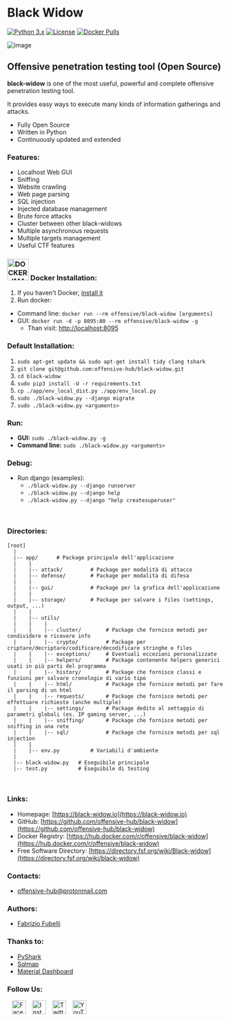 # Black Widow

[![Python 3.x](https://img.shields.io/badge/python-3.x-yellow.svg)](https://www.python.org/) 
[![License](https://img.shields.io/badge/license-GPLv3-red.svg)](https://raw.githubusercontent.com/FabrizioFubelli/black-widow/master/LICENSE)
[![Docker Pulls](https://img.shields.io/docker/pulls/offensive/black-widow.svg)](https://hub.docker.com/r/offensive/black-widow)
<!--
[![Image Size](https://img.shields.io/microbadger/image-size/offensive/black-widow.svg)](https://hub.docker.com/r/offensive/black-widow)
-->

![image](https://raw.githubusercontent.com/FabrizioFubelli/black-widow/master/resources/black-widow-img.png)


## Offensive penetration testing tool (Open Source)

**black-widow** is one of the most useful, powerful and complete offensive penetration testing tool.

It provides easy ways to execute many kinds of information gatherings and attacks.

 - Fully Open Source
 - Written in Python
 - Continuously updated and extended

### Features:
 - Localhost Web GUI
 - Sniffing
 - Website crawling
 - Web page parsing
 - SQL injection
 - Injected database management
 - Brute force attacks
 - Cluster between other black-widows
 - Multiple asynchronous requests
 - Multiple targets management
 - Useful CTF features

### <img alt="DOCKER_IMAGE" src="https://docs.docker.com/favicons/docs@2x.ico" height="50px" title="Docker"/> Docker Installation:
1. If you haven't Docker, [install it](https://docs.docker.com/install/linux/docker-ce/ubuntu)
2. Run docker:
  - Command line: `docker run --rm offensive/black-widow [arguments]`
  - GUI: `docker run -d -p 8095:80 --rm offensive/black-widow -g`
      - Than visit: [http://localhost:8095](http://localhost:8095/)

### Default Installation:
1. `sudo apt-get update && sudo apt-get install tidy clang tshark`
2. `git clone git@github.com:offensive-hub/black-widow.git`
3. `cd black-widow`
4. `sudo pip3 install -U -r requirements.txt`
5. `cp ./app/env_local_dist.py ./app/env_local.py`
6. `sudo ./black-widow.py --django migrate`
7. `sudo ./black-widow.py <arguments>`

### Run:
- **GUI:** `sudo ./black-widow.py -g`
- **Command line:** `sudo ./black-widow.py <arguments>`

### Debug:
- Run django (examples):
  - `./black-widow.py --django runserver`
  - `./black-widow.py --django help`
  - `./black-widow.py --django "help createsuperuser"`

<br/>

### Directories:
```
[root]
  |
  |-- app/      # Package principale dell'applicazione
  |    |
  |    |-- attack/         # Package per modalità di attacco
  |    |-- defense/        # Package per modalità di difesa
  |    |
  |    |-- gui/            # Package per la grafica dell'applicazione
  |    |
  |    |-- storage/        # Package per salvare i files (settings, output, ...)
  |    |
  |    |-- utils/
  |    |    |
  |    |    |-- cluster/        # Package che fornisce metodi per condividere e ricevere info
  |    |    |-- crypto/         # Package per criptare/decriptare/codificare/decodificare stringhe e files
  |    |    |-- exceptions/     # Eventuali eccezioni personalizzate
  |    |    |-- helpers/        # Package contenente helpers generici usati in più parti del programma
  |    |    |-- history/        # Package che fornisce classi e funzioni per salvare cronologie di vario tipo
  |    |    |-- html/           # Package che fornisce metodi per fare il parsing di un html
  |    |    |-- requests/       # Package che fornisce metodi per effettuare richieste (anche multiple)
  |    |    |-- settings/       # Package dedito al settaggio di parametri globali (es. IP gaming server, ...)
  |    |    |-- sniffing/       # Package che fornisce metodi per sniffing in una rete
  |    |    |-- sql/            # Package che fornisce metodi per sql injection
  |    |
  |    |-- env.py          # Variabili d'ambiente
  |
  |-- black-widow.py   # Eseguibile principale
  |-- test.py          # Eseguibile di testing
```

<br/>

### Links:
- Homepage: [https://black-widow.io](https://black-widow.io)
- GitHub: [https://github.com/offensive-hub/black-widow](https://github.com/offensive-hub/black-widow)
- Docker Registry: [https://hub.docker.com/r/offensive/black-widow](https://hub.docker.com/r/offensive/black-widow)
- Free Software Directory: [https://directory.fsf.org/wiki/Black-widow](https://directory.fsf.org/wiki/black-widow)

### Contacts:
 -  [offensive-hub@protonmail.com](mailto:offensive-hub@protonmail.com)

### Authors:
 -  [Fabrizio Fubelli](https://fabrizio.fubelli.org)

### Thanks to:
 - [PyShark](https://github.com/KimiNewt/pyshark)
 - [Sqlmap](https://github.com/sqlmapproject/sqlmap)
 - [Material Dashboard](https://github.com/creativetimofficial/material-dashboard)

### Follow Us:
&ensp;
<a href="https://www.facebook.com/offensive.black.widow" title="Facebook"><img title="Facebook" src="https://it.facebookbrand.com/wp-content/uploads/2019/04/f_logo_RGB-Hex-Blue_512.png" width="32"/></a>
&ensp;
<a href="https://www.instagram.com/8l4ck_w1d0w" title="Instagram"><img title="Instagram" src="https://instagram-brand.com/wp-content/uploads/2016/11/Instagram_AppIcon_Aug2017.png" width="32"/></a>
&ensp;
<a href="https://twitter.com/Offensive_Hub" title="Twitter"><img title="Twitter" src="https://upload.wikimedia.org/wikipedia/it/0/09/Twitter_bird_logo.png" width="32"/></a>
&ensp;
<a href="https://www.youtube.com/playlist?list=PLUrUcT-zI_BfkAagJ5eAgOW8TcVYY5gB6&fbclid=IwAR1hWrMt1vchrDTr8MbAyrOk3l2KZ09uogc8tl38D052w3F1bSk5HyVXn-8" title="YouTube"><img title="YouTube" src="https://developers.google.com/site-assets/logo-youtube.svg" width="32"/></a>
&ensp;
